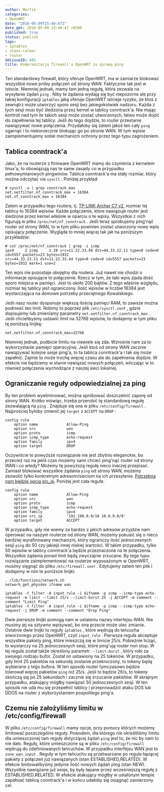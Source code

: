 ```yaml
---
author: Morfik
categories:
- OpenWRT
date: "2016-05-09T15:40:47Z"
date_gmt: 2016-05-09 13:40:47 +0200
published: true
status: publish
tags:
- iptables
- chaos-calmer
- router
GHissueID: 485
title: Kompromitacja firewall'a OpenWRT za sprawą ping
---
```


Ten standardowy firewall, który oferuje OpenWRT, ma w zamiarze blokować wszystkie nowe próby
połączeń od strony WAN. Faktycznie tak jest w istocie. Niemniej jednak, mamy tam jedną regułę,
która zezwala na wysyłanie żądań `ping` . Niby te żądania wydają się być niepozorne ale przy takiej
konfiguracji `iptables` jaką oferuje OpenWRT istnieje ryzyko, że ktoś z zewnątrz może utworzyć sporo
sesji bez jakiegokolwiek nadzoru. Każda z tych sesji musi być śledzona przez kernel w tablicy
conntrack'a. Nie mając kontroli nad tym ile takich sesji może zostać utworzonych, łatwo może dojść
do zapełnienia tej tablicy. Jeśli do tego dojdzie, to router przestanie nawiązywać nowe połączenia.
Przydałoby się zatem jakoś ten cały `ping` ogarnąć i to niekoniecznie blokując go po stronie WAN. W
tym wpisie zaimplementujemy sobie mechanizm ochrony przez tego typu zagrożeniem.

<!--more-->
## Tablica conntrack'a

Jako, że na routerze z firmware OpenWRT mamy do czynienia z kernelem linux'a, to obowiązują nas te
same zasady co w przypadku pełnowymiarowych pingwinów. Tablica conntrack'a ma stały rozmiar, który
można odczytać via `sysctl` . Poniżej przykład:

    # sysctl -a | grep conntrack_max
    net.netfilter.nf_conntrack_max = 16384
    net.nf_conntrack_max = 16384

Zatem w przypadku tego routera, tj. [TP-LINK Archer C7
v2](http://www.tp-link.com.pl/products/details/Archer-C7.html), rozmiar tej tablicy to 16384 wpisów.
Każde połączenie, które nawiązuje router jest śledzone przez kernel właśnie w oparciu o te wpisy.
Wszystkie z nich figurują w pliku `/proc/net/nf_conntrack` . Jeśli teraz spróbujemy ping'nąć router
od strony WAN, to w tym pliku powinien zostać utworzony nowy wpis opisujący połączenie. Wygląda to
mniej więcej tak jak na poniższym przykładzie:

    # cat /proc/net/nf_conntrack | grep -i icmp
    ipv4     2 icmp     1 28 src=11.22.33.44 dst=44.33.22.11 type=8 code=0 id=5557 packets=23 bytes=1932
    src=44.33.22.11 dst=11.22.33.44 type=0 code=0 id=5557 packets=23 bytes=1932 mark=1 use=2

Ten wpis nie pozostaje obojętny dla routera. Już nawet nie chodzi o informacje opisujące to
połączenie. Rzecz w tym, że taki wpis zjada dość sporo miejsca w pamięci. Jest to około 200
bajtów. Z tego właśnie względu, rozmiar tej tablicy jest ograniczony. Ilość wpisów w liczbie 16384
jest wystarczająca na domowe potrzeby przeciętnego Kowalskiego.

Jeśli nasz router dysponuje większą ilością pamięci RAM, to zawsze można podnieść ten limit. Robimy
to poprzez plik `/etc/sysctl.conf` , gdzie dopisujemy lub zmieniamy parametry
`net.netfilter.nf_conntrack_max` . Jeśli chcielibyśmy ustawić limit na 32768 wpisów, to dodajemy w
tym pliku tę poniższą linijkę:

    net.netfilter.nf_conntrack_max=32768

Niemniej jednak, podbicie limitu na niewiele się zda. Wzrośnie nam za to wykorzystanie pamięci
operacyjnej. Jeśli ktoś od strony WAN zacznie nawiązywać kolejne sesje ping'a, to ta tablica
conntrack'a i tak się może zapełnić. Zajmie to może trochę więcej czasu ale do zapełnienia dojdzie.
W efekcie nie będziemy w stanie nawiązać nowych połączeń, wliczając w to również połączenia
wychodzące z naszej sieci lokalnej.

## Ograniczanie reguły odpowiedzialnej za ping

By ten problem wyeliminować, można spróbować doszczelnić zaporę od strony WAN. Krótko mówiąc, trzeba
przerobić tę standardową regułę zezwalającą na `ping` . Znajduje się ona w pliku
`/etc/config/firewall` . Najprościej byłoby zmienić jej `target` z `ACCEPT` na `DROP` :

    config rule
        option name             Allow-Ping
        option src              wan
        option proto            icmp
        option icmp_type        echo-request
        option family           ipv4
        option target           DROP

Oczywiście to powyższe rozwiązanie nie jest zbytnio eleganckie, bo przecież raz na jakiś czas możemy
sami chcieć ping'nąć router od strony WAN i co wtedy? Możemy tę powyższą regułę nieco inaczej
przepisać. Zamiast blokować wszystkie żądania `ping` od strony WAN, możemy zezwolić tylko konkretnym
adresom/sieciom na ich przesyłanie. [Potrzebna nam będzie opcja
src\_ip](https://wiki.openwrt.org/doc/uci/firewall#rules). Poniżej jest cała reguła:

    config rule
        option name             Allow-Ping
        option src              wan
        option proto            icmp
        option icmp_type        echo-request
        option family           ipv4
        option src_ip           '192.168.0.0/16 10.0.0.0/8'
        option target           ACCEPT

W przypadku, gdy nie wiemy za bardzo z jakich adresów przyjdzie nam operować na naszym routerze od
strony WAN, możemy pokusić się o nieco bardziej wyrafinowany mechanizm, który ograniczy ilość
jednoczesnych sesji `ping` do 50 czy jakiejś innej niskiej wartości. W takim przypadku, tylko 50
wpisów w tablicy conntrack'a będzie przeznaczone na te połączenia. Wszystkie żądania ponad limit
będą zwyczajnie zrzucane. By tego typu rozwiązanie zaimplementować na routerze wyposażonym w
OpenWRT, musimy sięgnąć do pliku `/etc/firewall.user` . Edytujemy zatem ten plik i dodajemy w nim te
poniższe linijki:

    . /lib/functions/network.sh
    network_get_physdev ifname wan
    
    iptables -t filter -A input_rule -i $ifname -p icmp --icmp-type echo-request -m limit --limit 25/s --limit-burst 25 -j ACCEPT -m comment --comment "Limit Ping"
    iptables -t filter -A input_rule -i $ifname -p icmp --icmp-type echo-request -j DROP -m comment --comment "Drop Ping"

Dwie pierwsze linijki pomogą nam w ustaleniu nazwy interfejsu WAN. Nie musimy jej na sztywno
wpisywać, bo ona przecie może ulec zmianie. Ostatnie dwie linijki to reguły `iptables` , które
wędrują do łańcucha stworzonego przez OpenWRT, czyli `input_rule` . Pierwsza reguła akceptuje
wszystkie pakiety ping, które mieszczą się w limicie 25/s. Pobieżnie licząc, to wystarczy na 25
jednoczesnych sesji, które ping'ują router non stop. W tej regule został także określony parametr
`--limit-burst` , który robi za swojego rodzaju bufor. Został on ustawiony na 25 tokenów. W
przypadku, gdy limit 25 pakietów na sekundę zostanie przekroczony, to tokeny będą wybierane z tego
bufora. W ten sposób router tymczasowo będzie tolerował więcej pakietów `ping` niż 25/s. Jeśli to
będzie 26/s, to tokeny skończą się po 25 sekundach i zacznie się zrzucanie pakietów. W skrajnym
przypadku, atakujący mógłby nawiązać 50 jednoczesnych sesji. W ten sposób nie uda mu się przepełnić
tablicy i przeprowadzić ataku DOS lub DDOS na router z wykorzystaniem pospolitego ping'a.

## Czemu nie założyliśmy limitu w /etc/config/firewall

W pliku `/etc/config/firewall` mamy opcje, przy pomocy których możemy limitować poszczególne reguły.
Powodem, dla którego nie określiliśmy limitu dla umieszczonej tam reguły dotyczącej żądań `ping`
jest to, że nic by nam to nie dało. Reguły, które umieszczone są w pliku `/etc/config/firewall`
wędrują do zdefiniowanych łańcuchów. W przypadku interfejsu WAN jest to `zone_wan_input` . Reguły w
tym łańcuchu są przetwarzane po regule łapiącej pakiety z połączeń już nawiązanych (stan
ESTABLISHED,RELATED). W efekcie limitowalibyśmy jedynie ilość nowych żądań ping (stan NEW).
Wszystkie nawiązane już sesje, by były łapane przez wcześniejszą regułę z ESTABLISHED,RELATED. W
efekcie atakujący mógłby w ustalonym tempie zapełniać tablicę conntrack'a i w końcu udałoby się
osiągnąć zamierzony cel.
